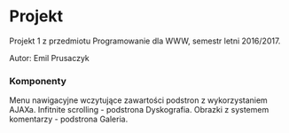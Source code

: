 # Projekt

Projekt 1 z przedmiotu Programowanie dla WWW, semestr letni 2016/2017.

Autor: Emil Prusaczyk


### Komponenty

Menu nawigacyjne wczytujące zawartości podstron z wykorzystaniem AJAXa.
Infitnite scrolling - podstrona Dyskografia.
Obrazki z systemem komentarzy - podstrona Galeria.
